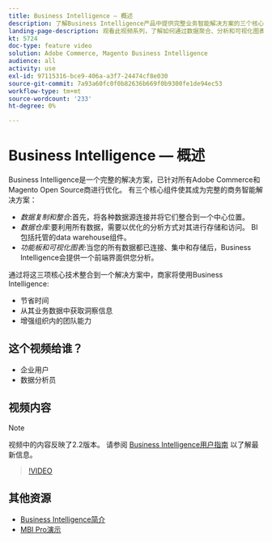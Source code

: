 ```yaml
---
title: Business Intelligence — 概述
description: 了解Business Intelligence产品中提供完整业务智能解决方案的三个核心组件。
landing-page-description: 观看此视频系列，了解如何通过数据聚合、分析和可视化图表来提供更好的业务分析和结果。
kt: 5724
doc-type: feature video
solution: Adobe Commerce, Magento Business Intelligence
audience: all
activity: use
exl-id: 97115316-bce9-406a-a3f7-24474cf8e030
source-git-commit: 7a93a60fc0f0b82636b669f0b9300fe1de94ec53
workflow-type: tm+mt
source-wordcount: '233'
ht-degree: 0%

---
```


# Business Intelligence — 概述

Business Intelligence是一个完整的解决方案，已针对所有Adobe Commerce和Magento Open Source商进行优化。 有三个核心组件使其成为完整的商务智能解决方案：

- _数据复制和整合_:首先，将各种数据源连接并将它们整合到一个中心位置。
- _数据仓库_:要利用所有数据，需要以优化的分析方式对其进行存储和访问。 BI包括托管的data warehouse组件。
- _功能板和可视化图表_:当您的所有数据都已连接、集中和存储后，Business Intelligence会提供一个前端界面供您分析。

通过将这三项核心技术整合到一个解决方案中，商家将使用Business Intelligence:

- 节省时间
- 从其业务数据中获取洞察信息
- 增强组织内的团队能力

## 这个视频给谁？

- 企业用户
- 数据分析员

## 视频内容

>[!NOTE]
>
>视频中的内容反映了2.2版本。 请参阅 [Business Intelligence用户指南](https://docs.magento.com/mbi/) 以了解最新信息。

>[!VIDEO](https://video.tv.adobe.com/v/35979?quality=12&learn=on)

## 其他资源

- [Business Intelligence简介](https://docs.magento.com/mbi/getting-started/getting-started.html)
- [MBI Pro演示](https://support.magento.com/hc/en-us/articles/360016729571)
